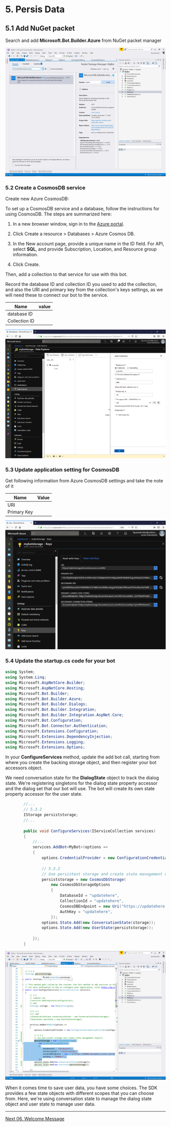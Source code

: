 # 5. Persis Data

## 5.1 Add NuGet packet

Search and add __Microsoft.Bot.Builder.Azure__ from NuGet packet manager

![5.1](./images/5.1.png)

### 5.2 Create a CosmosDB service

Create new Azure CosmosDB:

To set up a CosmosDB service and a database, follow the instructions for using CosmosDB. The steps are summarized here:

1. In a new browser window, sign in to the [Azure portal](https://portal.azure.com).

1. Click Create a resource > Databases > Azure Cosmos DB.

1. In the New account page, provide a unique name in the ID field. For API, select __SQL__, and provide Subscription, Location, and Resource group information.

1. Click Create.

Then, add a collection to that service for use with this bot.

Record the database ID and collection ID you used to add the collection, and also the URI and primary key from the collection's keys settings, as we will need these to connect our bot to the service.

|Name|value|
|---|---|
|database ID||
|Collection ID||

![5.2.1](./images/5.2.1.png)

### 5.3 Update application setting for CosmosDB

Get following information from Azure CosmosDB settings and take the note of it

|Name|Value|
|---|---|
|URI||
|Primary Key||

![5.3.1](./images/5.3.1.png)

### 5.4 Update the startup.cs code for your bot

```C#
using System;
using System.Linq;
using Microsoft.AspNetCore.Builder;
using Microsoft.AspNetCore.Hosting;
using Microsoft.Bot.Builder;
using Microsoft.Bot.Builder.Azure;
using Microsoft.Bot.Builder.Dialogs;
using Microsoft.Bot.Builder.Integration;
using Microsoft.Bot.Builder.Integration.AspNet.Core;
using Microsoft.Bot.Configuration;
using Microsoft.Bot.Connector.Authentication;
using Microsoft.Extensions.Configuration;
using Microsoft.Extensions.DependencyInjection;
using Microsoft.Extensions.Logging;
using Microsoft.Extensions.Options;
```

In your __ConfigureServices__ method, update the add bot call, starting from where you create the backing storage object, and then register your bot accessors object.

We need conversation state for the __DialogState__ object to track the dialog state. We're registering singletons for the dialog state property accessor and the dialog set that our bot will use. The bot will create its own state property accessor for the user state.

```C#
        //...
        // 5.3.2
        IStorage persiststorage;
        //...
        
        public void ConfigureServices(IServiceCollection services)
        {
            //...
            services.AddBot<MyBot>(options =>
            {
                options.CredentialProvider = new ConfigurationCredentialProvider(configuration);
                
                // 5.3.2
                // Use persistent storage and create state management objects.
                persiststorage = new CosmosDbStorage(
                    new CosmosDbStorageOptions
                    {
                        DatabaseId = "updatehere",
                        CollectionId = "updatehere",
                        CosmosDBEndpoint = new Uri("https://updatehere.documents.azure.com:443/"),
                        AuthKey = "updatehere",
                    });
                options.State.Add(new ConversationState(storage));
                options.State.Add(new UserState(persiststorage));

            });
        }
```

![5.3.2](./images/5.3.2.png)

When it comes time to save user data, you have some choices. The SDK provides a few state objects with different scopes that you can choose from. Here, we're using conversation state to manage the dialog state object and user state to manage user data.

---

[Next 06. Welcome Message](./06.WelcomeMessage.md)